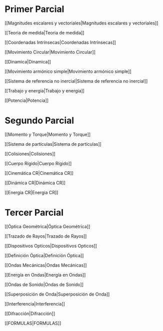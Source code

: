 # Primer Parcial

[[Magnitudes escalares y vectoriales|Magnitudes escalares y vectoriales]]

[[Teoria de medida|Teoria de medida]]

[[Coordenadas Intrínsecas|Coordenadas Intrínsecas]]

[[Movimiento Circular|Movimiento Circular]]

[[Dinamica|Dinamica]]

[[Movimiento armónico simple|Movimiento armónico simple]]

[[Sistema de referencia no inercial|Sistema de referencia no inercial]]

[[Trabajo y energia|Trabajo y energia]]

[[Potencia|Potencia]]

# Segundo Parcial

[[Momento y Torque|Momento y Torque]]

[[Sistema de partículas|Sistema de partículas]]

[[Colisiones|Colisiones]]

[[Cuerpo Rígido|Cuerpo Rígido]]

[[Cinemática CR|Cinemática CR]]

[[Dinámica CR|Dinámica CR]]

[[Energia CR|Energia CR]]

# Tercer Parcial

[[Óptica Geométrica|Óptica Geométrica]]

[[Trazado de Rayos|Trazado de Rayos]]

[[Dispositivos Opticos|Dispositivos Opticos]]

[[Definición Óptica|Definición Óptica]]

[[Ondas Mecánicas|Ondas Mecánicas]]

[[Energía en Ondas|Energía en Ondas]]

[[Ondas de Sonido|Ondas de Sonido]]

[[Superposición de Onda|Superposición de Onda]]

[[Interferencia|Interferencia]]

[[Difracción|Difracción]]

[[FORMULAS|FORMULAS]]